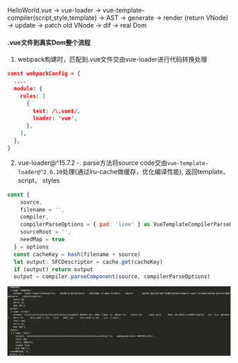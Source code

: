 HelloWorld.vue -> vue-loader -> vue-template-compiler(script,style,template) -> AST -> generate
-> render (return VNode) -> update -> patch old VNode -> dif -> real Dom 

#### .vue文件到真实Dom整个流程

1. webpack构建时，匹配到.vue文件交由vue-loader进行代码转换处理
``` json
const webpackConfig = {
  ....
  module: {
    rules: [
      {
        test: /\.vue$/,
        loader: 'vue',
      },
    ],
  },
}
```

2. vue-loader@^15.7.2
-. parse方法将source code交由`vue-template-loader@^2.6.10`处理(通过lru-cache做缓存，优化编译性能), 返回template、script、 styles
``` javascript
const {
    source,
    filename = '',
    compiler,
    compilerParseOptions = { pad: 'line' } as VueTemplateCompilerParseOptions,
    sourceRoot = '',
    needMap = true
  } = options
  const cacheKey = hash(filename + source)
  let output: SFCDescriptor = cache.get(cacheKey)
  if (output) return output
  output = compiler.parseComponent(source, compilerParseOptions)
```
![vue-loader](https://github.com/Marszed/demo/blob/master/img/WechatIMG1.png)




